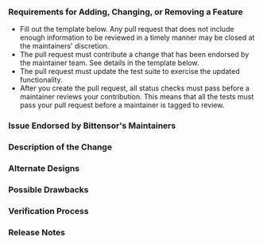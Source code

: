 ### Requirements for Adding, Changing, or Removing a Feature

* Fill out the template below. Any pull request that does not include enough information to be reviewed in a timely manner may be closed at the maintainers' discretion.
* The pull request must contribute a change that has been endorsed by the maintainer team. See details in the template below.
* The pull request must update the test suite to exercise the updated functionality. 
* After you create the pull request, all status checks must pass before a maintainer reviews your contribution. This means that all the tests must pass your pull request before a maintainer is tagged to review. 

### Issue Endorsed by Bittensor's Maintainers

<!--

Link to the issue that your change relates to. 

To contribute an enhancement that isn't covered by one of the items above, please follow our guide for suggesting an enhancement: https://github.com/opentensor/openconfig/blob/main/CONTRIBUTING.md#suggesting-enhancements

To contribute other changes, you must use a different template. You can see all templates at https://github.com/opentensor/openconfig/tree/main/.github/PULL_REQUEST_TEMPLATE.

-->

### Description of the Change

<!--

We must be able to understand the design of your change from this description. If we can't get a good idea of what the code will be doing from the description here, the pull request may be closed at the maintainers' discretion. Keep in mind that the maintainer reviewing this PR may not be familiar with or have worked with the code here recently, so please walk us through the concepts.

-->

### Alternate Designs

<!-- Explain what other alternates were considered and why the proposed version was selected -->

### Possible Drawbacks

<!-- What are the possible side-effects or negative impacts of the code change? -->

### Verification Process

<!--

What process did you follow to verify that your change has the desired effects?

- How did you verify that all new functionality works as expected?
- How did you verify that all changed functionality works as expected?
- How did you verify that the change has not introduced any regressions?

Describe the actions you performed (including buttons you clicked, text you typed, commands you ran, etc.), and describe the results you observed.

-->

### Release Notes

<!--

Please describe the changes in a single line that explains this improvement in
terms that a user can understand. This text will be used in Atom's release notes.

If this change is not user-facing or notable enough to be included in release notes
you may use the strings "Not applicable" or "N/A" here.

Examples:

- The GitHub package now allows you to add co-authors to commits.
- Fixed an issue where multiple cursors did not work in a file with a single line.
- Increased the performance of searching and replacing across a whole project.

-->